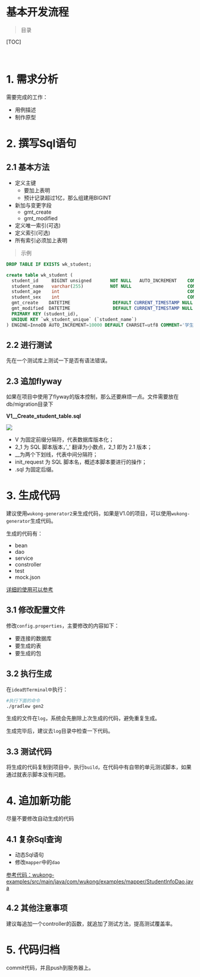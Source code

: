 # 基本开发流程


> 目录

[TOC]





<br>

# 1. 需求分析

需要完成的工作：

* 用例描述
* 制作原型



# 2. 撰写Sql语句



## 2.1 基本方法

* 定义主键
    * 要加上表明
    * 预计记录超过1亿，那么组建用BIGINT
* 新加与变更字段
    * gmt_create
    * gmt_modified
* 定义唯一索引(可选)
* 定义索引(可选)
* 所有索引必须加上表明

> 示例


```sql
DROP TABLE IF EXISTS wk_student;

create table wk_student (
  student_id     BIGINT unsigned       NOT NULL   AUTO_INCREMENT    COMMENT '学生id',
  student_name   varchar(255)          NOT NULL                     COMMENT '学生姓名',
  student_age    int                                                COMMENT '学生年龄',
  student_sex    int                                                COMMENT '学生性别',
  gmt_create    DATETIME                DEFAULT CURRENT_TIMESTAMP NULL   COMMENT '记录创建时间',
  gmt_modified  DATETIME                DEFAULT CURRENT_TIMESTAMP NULL   COMMENT '记录修改时间',
  PRIMARY KEY (student_id),
  UNIQUE KEY `wk_student_unique` (`student_name`)  
) ENGINE=InnoDB AUTO_INCREMENT=10000 DEFAULT CHARSET=utf8 COMMENT='学生表';
```



## 2.2 进行测试

先在一个测试库上测试一下是否有语法错误。





## 2.3 追加flyway

如果在项目中使用了flyway的版本控制，那么还要麻烦一点。文件需要放在db/migration目录下

**V1__Create_student_table.sql**

![](imgs/flyway-version.png)

- V 为固定前缀分隔符，代表数据库版本化；
- 2_1 为 SQL 脚本版本，’_’ 翻译为小数点，2_1 即为 2.1 版本；
- __为两个下划线，代表中间分隔符；
- init_request 为 SQL 脚本名，概述本脚本要进行的操作；
- .sql 为固定后缀。



# 3. 生成代码

建议使用`wukong-generator2`来生成代码，如果是V1.0的项目，可以使用`wukong-generator`生成代码。

生成的代码有：

* bean
* dao
* service
* constroller
* test
* mock.json



[详细的使用可以参考](wukong-projects/wukong-examples/readme.md)



## 3.1 修改配置文件

修改`config.properties`，主要修改的内容如下：

* 要连接的数据库
* 要生成的表
* 要生成的包



## 3.2 执行生成

在`idea的Terminal中`执行：

```sh
#执行下面的命令
./gradlew gen2
```

生成的文件在`log`，系统会先删除上次生成的代码，避免重复生成。

生成完毕后，建议去`log`目录中检查一下代码。



## 3.3 测试代码

将生成的代码复制到项目中，执行`build`，在代码中有自带的单元测试脚本，如果通过就表示脚本没有问题。



# 4. 追加新功能

尽量不要修改自动生成的代码

## 4.1 复杂Sql查询

* 动态Sql语句
* 修改`mapper`中的`dao`

[参考代码：wukong-examples/src/main/java/com/wukong/examples/mapper/StudentInfoDao.java](../wukong-examples/src/main/java/com/wukong/examples/mapper/StudentInfoDao.java)



## 4.2 其他注意事项

建议每追加一个controller的函数，就追加了测试方法，提高测试覆盖率。







# 5. 代码归档

commit代码，并且push到服务器上。